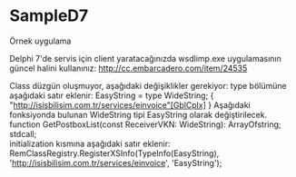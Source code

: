 # SampleD7
Örnek uygulama

Delphi 7'de servis için client yaratacağınızda wsdlimp.exe uygulamasının güncel halini kullanınız: http://cc.embarcadero.com/item/24535

Class düzgün oluşmuyor, aşağıdaki değişiklikler gerekiyor:
  type bölümüne aşağıdaki satır eklenir:
    EasyString = type WideString;   { "http://isisbilisim.com.tr/services/einvoice"[GblCplx] }
  Aşağıdaki fonksiyonda bulunan WideString tipi EasyString olarak değiştirilecek.  
    function  GetPostboxList(const ReceiverVKN: WideString): ArrayOfstring; stdcall;  
  initialization kısmına aşağıdaki satır eklenir:
    RemClassRegistry.RegisterXSInfo(TypeInfo(EasyString), 'http://isisbilisim.com.tr/services/einvoice', 'EasyString');
